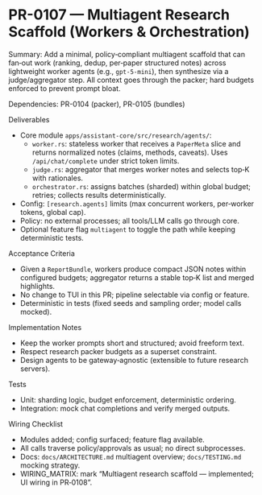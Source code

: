 # PR-0107 — Multiagent Research Scaffold (Workers & Orchestration)

Summary: Add a minimal, policy‑compliant multiagent scaffold that can fan‑out work (ranking, dedup, per‑paper structured notes) across lightweight worker agents (e.g., `gpt-5-mini`), then synthesize via a judge/aggregator step. All context goes through the packer; hard budgets enforced to prevent prompt bloat.

Dependencies: PR-0104 (packer), PR-0105 (bundles)

Deliverables
- Core module `apps/assistant-core/src/research/agents/`:
  - `worker.rs`: stateless worker that receives a `PaperMeta` slice and returns normalized notes (claims, methods, caveats). Uses `/api/chat/complete` under strict token limits.
  - `judge.rs`: aggregator that merges worker notes and selects top‑K with rationales.
  - `orchestrator.rs`: assigns batches (sharded) within global budget; retries; collects results deterministically.
- Config: `[research.agents]` limits (max concurrent workers, per‑worker tokens, global cap).
- Policy: no external processes; all tools/LLM calls go through core.
- Optional feature flag `multiagent` to toggle the path while keeping deterministic tests.

Acceptance Criteria
- Given a `ReportBundle`, workers produce compact JSON notes within configured budgets; aggregator returns a stable top‑K list and merged highlights.
- No change to TUI in this PR; pipeline selectable via config or feature.
- Deterministic in tests (fixed seeds and sampling order; model calls mocked).

Implementation Notes
- Keep the worker prompts short and structured; avoid freeform text.
- Respect research packer budgets as a superset constraint.
- Design agents to be gateway‑agnostic (extensible to future research servers).

Tests
- Unit: sharding logic, budget enforcement, deterministic ordering.
- Integration: mock chat completions and verify merged outputs.

Wiring Checklist
- Modules added; config surfaced; feature flag available.
- All calls traverse policy/approvals as usual; no direct subprocesses.
- Docs: `docs/ARCHITECTURE.md` multiagent overview; `docs/TESTING.md` mocking strategy.
- WIRING_MATRIX: mark “Multiagent research scaffold — implemented; UI wiring in PR‑0108”.


